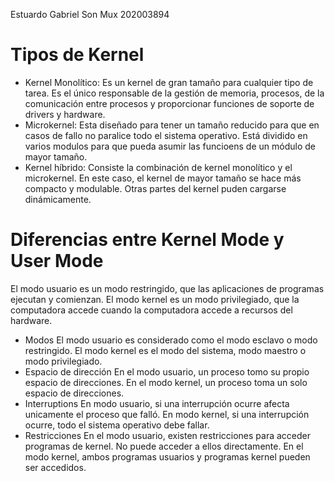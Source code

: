 Estuardo Gabriel Son Mux
202003894

# Tipos de Kernel
* Kernel Monolítico: Es un kernel de gran tamaño para cualquier tipo de tarea. Es el único responsable de la gestión de memoria, procesos, de la comunicación entre procesos y proporcionar funciones de soporte de drivers y hardware. 
* Microkernel: Esta diseñado para tener un tamaño reducido para que en casos de fallo no paralice todo el sistema operativo. Está dividido en varios modulos para que pueda asumir las funcioens de un módulo de mayor tamaño.
* Kernel híbrido: Consiste la combinación de kernel monolítico y el microkernel. En este caso, el kernel de mayor tamaño se hace más compacto y modulable. Otras partes del kernel puden cargarse dinámicamente.

# Diferencias entre Kernel Mode y User Mode 
El modo usuario es un modo restringido, que las aplicaciones de programas ejecutan y comienzan.
El modo kernel es un modo privilegiado, que la computadora accede cuando la computadora accede a recursos del hardware.
- Modos
El modo usuario es considerado como el modo esclavo o modo restringido.
El modo kernel es el modo del sistema, modo maestro o modo privilegiado.
- Espacio de dirección
En el modo usuario, un proceso tomo su propio espacio de direcciones.
En el modo kernel, un proceso toma un solo espacio de direcciones.
- Interruptions
En modo usuario, si una interrupción ocurre afecta unicamente el proceso que falló.
En modo kernel, si una interrupción ocurre, todo el sistema operativo debe fallar.
- Restricciones
En el modo usuario, existen restricciones para acceder programas de kernel. No puede acceder a ellos directamente.
En el modo kernel, ambos programas usuarios y programas kernel pueden ser accedidos.
